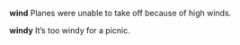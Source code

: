 **wind** 
Planes were unable to take off because of high winds.

**windy** 
It’s too windy for a picnic.